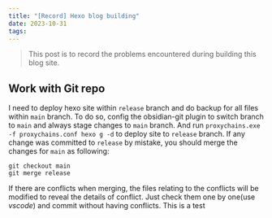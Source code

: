 ```yaml
---
title: "[Record] Hexo blog building"
date: 2023-10-31
tags:
---
```

> This post is to record the problems encountered during building this blog site.


## Work with Git repo
I need to deploy hexo site within `release` branch and do backup for all files within `main` branch. To do so, config the obsidian-git plugin to switch branch to `main` and always stage changes to `main` branch. And run `proxychains.exe -f proxychains.conf hexo g -d` to deploy site to `release` branch. 
If any change was committed to `release` by mistake, you should merge the changes for `main` as following:
```shell
git checkout main
git merge release
```
If there are conflicts when merging, the files relating to the conflicts will be modified to reveal the details of conflict. Just check them one by one(use *vscode*) and commit without having conflicts. This is a test